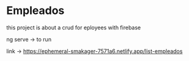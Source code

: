 # Empleados

this project is about a crud for eployees with firebase

ng serve -> to run

link -> https://ephemeral-smakager-7571a6.netlify.app/list-empleados
